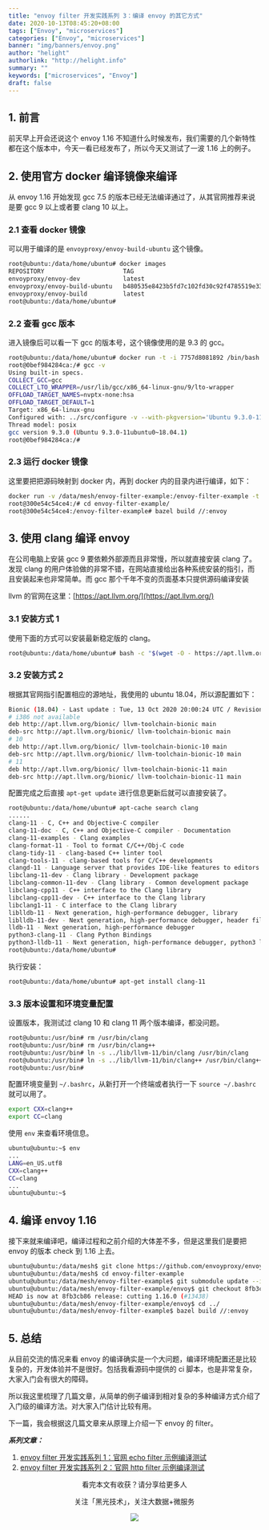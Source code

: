 ```yaml
---
title: "envoy filter 开发实践系列 3：编译 envoy 的其它方式"
date: 2020-10-13T08:45:20+08:00
tags: ["Envoy", "microservices"]
categories: ["Envoy", "microservices"]
banner: "img/banners/envoy.png"
author: "helight"
authorlink: "http://helight.info"
summary: ""
keywords: ["microservices", "Envoy"]
draft: false
---
```


## 1. 前言
前天早上开会还说这个 envoy 1.16 不知道什么时候发布，我们需要的几个新特性都在这个版本中，今天一看已经发布了，所以今天又测试了一波 1.16 上的例子。

## 2. 使用官方 docker 编译镜像来编译

从 envoy 1.16 开始发现 gcc 7.5 的版本已经无法编译通过了，从其官网推荐来说是要 gcc 9 以上或者要 clang 10 以上。

### 2.1 查看 docker 镜像
可以用于编译的是 `envoyproxy/envoy-build-ubuntu` 这个镜像。

```sh
root@ubuntu:/data/home/ubuntu# docker images
REPOSITORY                      TAG                                        IMAGE ID            CREATED             SIZE
envoyproxy/envoy-dev            latest                                     317be1534a57        4 days ago          129MB
envoyproxy/envoy-build-ubuntu   b480535e8423b5fd7c102fd30c92f4785519e33a   7757d8081892        8 days ago          3.8GB
envoyproxy/envoy-build          latest                                     96175ccf21e5        14 months ago       1.16GB
root@ubuntu:/data/home/ubuntu# 
```
### 2.2 查看 gcc 版本
进入镜像后可以看一下 gcc 的版本号，这个镜像使用的是 9.3 的 gcc。
```sh
root@ubuntu:/data/home/ubuntu# docker run -t -i 7757d8081892 /bin/bash
root@0bef984284ca:/# gcc -v
Using built-in specs.
COLLECT_GCC=gcc
COLLECT_LTO_WRAPPER=/usr/lib/gcc/x86_64-linux-gnu/9/lto-wrapper
OFFLOAD_TARGET_NAMES=nvptx-none:hsa
OFFLOAD_TARGET_DEFAULT=1
Target: x86_64-linux-gnu
Configured with: ../src/configure -v --with-pkgversion='Ubuntu 9.3.0-11ubuntu0~18.04.1' --with-bugurl=file:///usr/share/doc/gcc-9/README.Bugs --enable-languages=c,ada,c++,go,brig,d,fortran,objc,obj-c++,gm2 --prefix=/usr --with-gcc-major-version-only --program-suffix=-9 --program-prefix=x86_64-linux-gnu- --enable-shared --enable-linker-build-id --libexecdir=/usr/lib --without-included-gettext --enable-threads=posix --libdir=/usr/lib --enable-nls --enable-clocale=gnu --enable-libstdcxx-debug --enable-libstdcxx-time=yes --with-default-libstdcxx-abi=new --enable-gnu-unique-object --disable-vtable-verify --enable-plugin --enable-default-pie --with-system-zlib --with-target-system-zlib=auto --enable-objc-gc=auto --enable-multiarch --disable-werror --with-arch-32=i686 --with-abi=m64 --with-multilib-list=m32,m64,mx32 --enable-multilib --with-tune=generic --enable-offload-targets=nvptx-none,hsa --without-cuda-driver --enable-checking=release --build=x86_64-linux-gnu --host=x86_64-linux-gnu --target=x86_64-linux-gnu
Thread model: posix
gcc version 9.3.0 (Ubuntu 9.3.0-11ubuntu0~18.04.1) 
root@0bef984284ca:/#
```
### 2.3 运行 docker 镜像
这里要把把源码映射到 docker 内，再到 docker 内的目录内进行编译，如下：
```sh
docker run -v /data/mesh/envoy-filter-example:/envoy-filter-example -t -i 7757d8081892 /bin/bash
root@300e54c54ce4:/# cd envoy-filter-example/
root@300e54c54ce4:/envoy-filter-example# bazel build //:envoy
```
## 3. 使用 clang 编译 envoy

在公司电脑上安装 gcc 9 要依赖外部源而且非常慢，所以就直接安装 clang 了。发现 clang 的用户体验做的非常不错，在网站直接给出各种系统安装的指引，而且安装起来也非常简单。而 gcc 那个千年不变的页面基本只提供源码编译安装

llvm 的官网在这里：[https://apt.llvm.org/](https://apt.llvm.org/)

### 3.1 安装方式 1
使用下面的方式可以安装最新稳定版的 clang。
```sh
root@ubuntu:/data/home/ubuntu# bash -c "$(wget -O - https://apt.llvm.org/llvm.sh)"
```
### 3.2 安装方式 2
根据其官网指引配置相应的源地址，我使用的 ubuntu 18.04，所以源配置如下：
```sh
Bionic (18.04) - Last update : Tue, 13 Oct 2020 20:00:24 UTC / Revision: 20201013091414+1687a8d83b7
# i386 not available
deb http://apt.llvm.org/bionic/ llvm-toolchain-bionic main
deb-src http://apt.llvm.org/bionic/ llvm-toolchain-bionic main
# 10
deb http://apt.llvm.org/bionic/ llvm-toolchain-bionic-10 main
deb-src http://apt.llvm.org/bionic/ llvm-toolchain-bionic-10 main
# 11
deb http://apt.llvm.org/bionic/ llvm-toolchain-bionic-11 main
deb-src http://apt.llvm.org/bionic/ llvm-toolchain-bionic-11 main
```
配置完成之后直接 `apt-get update` 进行信息更新后就可以直接安装了。

```sh
root@ubuntu:/data/home/ubuntu# apt-cache search clang
......
clang-11 - C, C++ and Objective-C compiler
clang-11-doc - C, C++ and Objective-C compiler - Documentation
clang-11-examples - Clang examples
clang-format-11 - Tool to format C/C++/Obj-C code
clang-tidy-11 - clang-based C++ linter tool
clang-tools-11 - clang-based tools for C/C++ developments
clangd-11 - Language server that provides IDE-like features to editors
libclang-11-dev - Clang library - Development package
libclang-common-11-dev - Clang library - Common development package
libclang-cpp11 - C++ interface to the Clang library
libclang-cpp11-dev - C++ interface to the Clang library
libclang1-11 - C interface to the Clang library
liblldb-11 - Next generation, high-performance debugger, library
liblldb-11-dev - Next generation, high-performance debugger, header files
lldb-11 - Next generation, high-performance debugger
python3-clang-11 - Clang Python Bindings
python3-lldb-11 - Next generation, high-performance debugger, python3 lib
root@ubuntu:/data/home/ubuntu# 
```
执行安装：
```sh
root@ubuntu:/data/home/ubuntu# apt-get install clang-11
```
### 3.3 版本设置和环境变量配置
设置版本，我测试过 clang 10 和 clang 11 两个版本编译，都没问题。
```sh
root@ubuntu:/usr/bin# rm /usr/bin/clang
root@ubuntu:/usr/bin# rm /usr/bin/clang++
root@ubuntu:/usr/bin# ln -s ../lib/llvm-11/bin/clang /usr/bin/clang
root@ubuntu:/usr/bin# ln -s ../lib/llvm-11/bin/clang++ /usr/bin/clang++
root@ubuntu:/usr/bin# 
```
配置环境变量到 `~/.bashrc`，从新打开一个终端或者执行一下 `source ~/.bashrc` 就可以用了。
```sh
export CXX=clang++                                                                                  
export CC=clang 
```
使用 `env` 来查看环境信息。
```sh
ubuntu@ubuntu:~$ env
...
LANG=en_US.utf8
CXX=clang++
CC=clang
...
ubuntu@ubuntu:~$ 
```
## 4. 编译 envoy 1.16
接下来就来编译吧，编译过程和之前介绍的大体差不多，但是这里我们是要把 envoy 的版本 check 到 1.16 上去。
```sh
ubuntu@ubuntu:/data/mesh$ git clone https://github.com/envoyproxy/envoy-filter-example
ubuntu@ubuntu:/data/mesh$ cd envoy-filter-example
ubuntu@ubuntu:/data/mesh/envoy-filter-example$ git submodule update --init
ubuntu@ubuntu:/data/mesh/envoy-filter-example/envoy$ git checkout 8fb3cb86082b17144a80402f5367ae65f06083bd
HEAD is now at 8fb3cb86 release: cutting 1.16.0 (#13438)
ubuntu@ubuntu:/data/mesh/envoy-filter-example/envoy$ cd ../
ubuntu@ubuntu:/data/mesh/envoy-filter-example$ bazel build //:envoy
```

## 5. 总结
从目前交流的情况来看 envoy 的编译确实是一个大问题，编译环境配置还是比较复杂的，开发体验并不是很好。包括我看源码中提供的 ci 脚本，也是非常复杂，大家入门会有很大的障碍。

所以我这里梳理了几篇文章，从简单的例子编译到相对复杂的多种编译方式介绍了入门级的编译方法。对大家入门估计比较有用。


下一篇，我会根据这几篇文章来从原理上介绍一下 envoy 的 filter。

***系列文章：***
1. [envoy filter 开发实践系列 1：官网 echo filter 示例编译测试](http://www.helight.info/blog/2020/build-envoy-filter-echo/)
2. [envoy filter 开发实践系列 2：官网 http filter 示例编译测试](http://www.helight.info/blog/2020/build-envoy-filter-http/)


<center>
看完本文有收获？请分享给更多人

关注「黑光技术」，关注大数据+微服务

![](/img/qrcode_helight_tech.jpg)
</center>